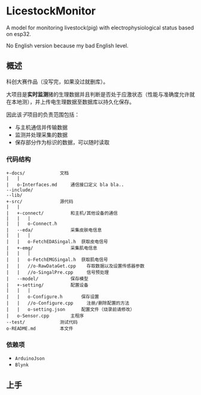 # LicestockMonitor
A model for monitoring livestock(pig) with electrophysiological status based on esp32.

No English version because my bad English level.

## 概述

科创大赛作品（没写完，如果没过就删库）。

大项目是**实时监测**猪的生理数据并且判断是否处于应激状态（性能与准确度允许就在本地测），并上传电生理数据至数据库以持久化保存。

因此该*子*项目的负责范围包括：

- 与主机通信并传输数据
- 监测并处理采集的数据
- 保存部分作为标识的数据，可以随时读取

### 代码结构

```
+-docs/             文档
|   |
|   o-Interfaces.md     通信接口定义 bla bla..
--include/
--lib/
+-src/              源代码
|   |
|   +-connect/          和主机/其他设备的通信
|   |   |
|   |   o-Connect.h
|   --eda/              采集皮肤电信息
|   |   |
|   |   o-FetchEDASingal.h  获取皮电信号
|   +-emg/              采集肌电信息
|   |   |
|   |   o-FetchEMGSingal.h  获取肌电信号
|   |   //o-RawDataGet.cpp    存取数据以及设置传感器参数
|   |   //o-SingalPre.cpp     信号预处理
|   --model/            保存模型
|   +-setting/          配置设备
|   |   |
|   |   o-Configure.h       保存设置
|   |   //o-Configure.cpp     注册/删除配置的方法
|   |   o-setting.json      配置文件（烧录前请修改）
|   o-Sensor.cpp        主程序
--test/             测试代码
o-README.md         本文件
```

### 依赖项

- `ArduinoJson`
- `Blynk`

## 上手
